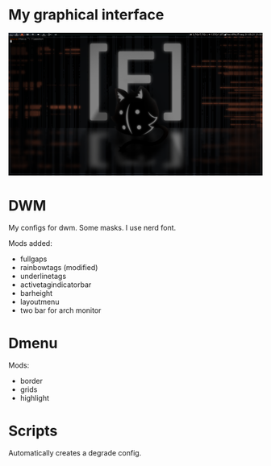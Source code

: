 # My graphical interface
<img src="./assets/desktop.png" />

# DWM
My configs for dwm.
Some masks.
I use nerd font.

Mods added: 
- fullgaps
- rainbowtags (modified)
- underlinetags
- activetagindicatorbar
- barheight
- layoutmenu
- two bar for arch monitor

# Dmenu
Mods:
- border
- grids
- highlight

# Scripts
Automatically creates a degrade config.

